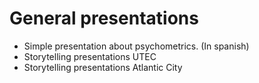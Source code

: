 # General presentations

- Simple presentation about psychometrics. (In spanish)
- Storytelling presentations UTEC
- Storytelling presentations Atlantic City